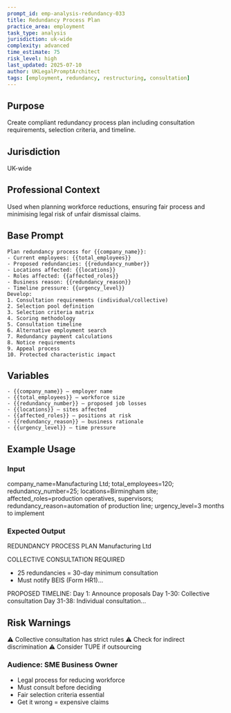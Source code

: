 ```yaml
---
prompt_id: emp-analysis-redundancy-033
title: Redundancy Process Plan
practice_area: employment
task_type: analysis
jurisdiction: uk-wide
complexity: advanced
time_estimate: 75
risk_level: high
last_updated: 2025-07-10
author: UKLegalPromptArchitect
tags: [employment, redundancy, restructuring, consultation]
---
```


## Purpose
Create compliant redundancy process plan including consultation requirements, selection criteria, and timeline.

## Jurisdiction
UK-wide

## Professional Context
Used when planning workforce reductions, ensuring fair process and minimising legal risk of unfair dismissal claims.

## Base Prompt
```text
Plan redundancy process for {{company_name}}:
- Current employees: {{total_employees}}
- Proposed redundancies: {{redundancy_number}}
- Locations affected: {{locations}}
- Roles affected: {{affected_roles}}
- Business reason: {{redundancy_reason}}
- Timeline pressure: {{urgency_level}}
Develop:
1. Consultation requirements (individual/collective)
2. Selection pool definition
3. Selection criteria matrix
4. Scoring methodology
5. Consultation timeline
6. Alternative employment search
7. Redundancy payment calculations
8. Notice requirements
9. Appeal process
10. Protected characteristic impact
```

## Variables
```text
- {{company_name}} – employer name
- {{total_employees}} – workforce size
- {{redundancy_number}} – proposed job losses
- {{locations}} – sites affected
- {{affected_roles}} – positions at risk
- {{redundancy_reason}} – business rationale
- {{urgency_level}} – time pressure
```

## Example Usage
### Input
company_name=Manufacturing Ltd; total_employees=120; redundancy_number=25; locations=Birmingham site; affected_roles=production operatives, supervisors; redundancy_reason=automation of production line; urgency_level=3 months to implement

### Expected Output
REDUNDANCY PROCESS PLAN
Manufacturing Ltd

COLLECTIVE CONSULTATION REQUIRED
- 25 redundancies = 30-day minimum consultation
- Must notify BEIS (Form HR1)...

PROPOSED TIMELINE:
Day 1: Announce proposals
Day 1-30: Collective consultation
Day 31-38: Individual consultation...

## Risk Warnings
⚠️ Collective consultation has strict rules
⚠️ Check for indirect discrimination
⚠️ Consider TUPE if outsourcing

### Audience: SME Business Owner
- Legal process for reducing workforce
- Must consult before deciding
- Fair selection criteria essential
- Get it wrong = expensive claims

